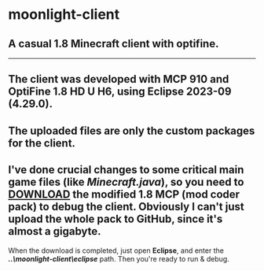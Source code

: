 # moonlight-client
## A casual 1.8 Minecraft client with optifine.
---
The client was developed with MCP 910 and OptiFine 1.8 HD U H6, using Eclipse 2023-09 (4.29.0).
---
**The uploaded files are only the custom packages for the client.**
---
I've done crucial changes to some critical main game files (like *Minecraft.java*), so you need to [DOWNLOAD](https://vb2007.hu/cdn/moonlight-client.zip) the modified 1.8 MCP (mod coder pack) to debug the client.
Obviously I can't just upload the whole pack to GitHub, since it's almost a gigabyte.
---
When the download is completed, just open **Eclipse**, and enter the ***..\moonlight-client\eclipse*** path.
Then you're ready to run & debug.
